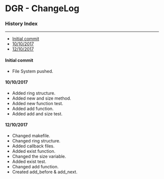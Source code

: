 # DGR - ChangeLog

### History Index
---

   * [Initial commit ][1]
   * [10/10/2017][2]
   * [12/10/2017][3]

#### Initial commit

  * File System pushed.
  
#### 10/10/2017

  * Added ring structure.
  * Added new and size method.
  * Added new function test.
  * Added add function.
  * Added add and size test.
  
#### 12/10/2017

  * Changed makefile.
  * Changed ring structure.
  * Added callback files.
  * Added exist function.
  * Changed the size variable.
  * Added exist test.
  * Changed add function.
  * Created add_before & add_next.
  
[1]: https://github.com/johanjerger/dynamic-generic-ring-C/blob/master/changelog.md#initial-commit
[2]: https://github.com/johanjerger/dynamic-generic-ring-C/blob/master/changelog.md#10102017
[3]: https://github.com/johanjerger/dynamic-generic-ring-C/blob/master/changelog.md#12102017
